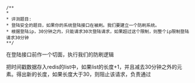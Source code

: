 ```
/**
*
* 评测题目: 
* 登陆安全的题目，如果你的系统登陆接口在被刷。我们要建立一个防刷系统。
* 根据登陆ip，30分钟之内，只能请求30次登陆请求，如果超过这个限制，则整个ip限制登陆请求30分钟
**/
```

在登陆接口前作一个切面，执行我们的防刷逻辑

把时间戳数据存入redis的list中，如果list的长度+1，并且减去30分钟之外的元素。得出新的长度，如果长度大于30，则阻止该请求，负责通过

